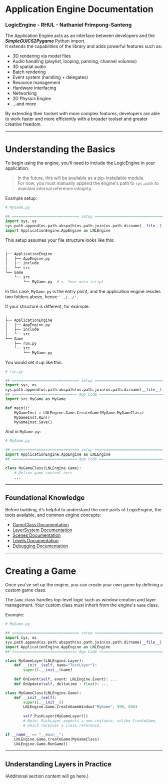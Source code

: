 # Application Engine Documentation

### LogicEngine - RHUL - Nathaniel Frimpong-Santeng

The Application Engine acts as an interface between developers and the **_SimpleGUICS2Pygame_** Python import.  
It extends the capabilities of the library and adds powerful features such as:

- 3D rendering via model files  
- Audio handling (playlist, looping, panning, channel volumes)  
- 3D spatial audio  
- Batch rendering  
- Event system (handling + delegates)  
- Resource management  
- Hardware interfacing  
- Networking  
- 2D Physics Engine  
- ...and more

By extending their toolset with more complex features, developers are able to work faster and more efficiently with a broader toolset and greater creative freedom.

---

# Understanding the Basics

To begin using the engine, you'll need to include the LogicEngine in your application.

> In the future, this will be available as a pip-installable module.  
> For now, you must manually append the engine's path to `sys.path` to maintain internal reference integrity.

Example setup:

```python
# MyGame.py

## ============================== setup ===================================
import sys, os
sys.path.append(os.path.abspath(os.path.join(os.path.dirname(__file__), '../../')))
import ApplicationEngine.AppEngine as LNLEngine
```

This setup assumes your file structure looks like this:

```bash
.
├── ApplicationEngine
│   ├── AppEngine.py
│   ├── include
│   └── src
└── Game
    └── src
        └── MyGame.py  # <- Your main script
```

In this case, `MyGame.py` is the entry point, and the application engine resides two folders above, hence `'../../'`.

If your structure is different, for example:

```bash
.
├── ApplicationEngine
│   ├── AppEngine.py
│   ├── include
│   └── src
└── Game
    ├── run.py
    └── src
        └── MyGame.py
```

You would set it up like this:

```python
# run.py

## ============================== setup ===================================
import sys, os
sys.path.append(os.path.abspath(os.path.join(os.path.dirname(__file__), '../')))
## ============================= App Code =================================
import src.MyGame as MyGame

def main():
    MyGameInst = LNLEngine.Game.CreateGame(MyGame.MyGameClass)
    MyGameInst.Run()
    MyGameInst.Save()
```

And in `MyGame.py`:

```python
# MyGame.py

## ============================== setup ===================================
import ApplicationEngine.AppEngine as LNLEngine
## ============================= App Code =================================

class MyGameClass(LNLEngine.Game):
    # Define game content here
    ...
```

---

## Foundational Knowledge

Before building, it’s helpful to understand the core parts of LogicEngine, the tools available, and common engine concepts:

- [GameClass Documentation](../Docs/Engine/GameClass.md "GameClass Documentation")
- [LayerSystem Documentation](../Docs/Engine/LayerSystem.md "LayerSystem Documentation")
- [Scenes Documentation](../Docs/Engine/Scenes.md "Scenes Documentation")
- [Levels Documentation](../Docs/Engine/Levels.md "Levels Documentation")
- [Debugging Documentation](../Docs/Engine/Debugging.md "Debugging Documentation")

---

# Creating a Game

Once you've set up the engine, you can create your own game by defining a custom game class.

The `Game` class handles top-level logic such as window creation and layer management. Your custom class must inherit from the engine's `Game` class.

Example:

```python
# MyGame.py

## ============================== setup ===================================
import sys, os
sys.path.append(os.path.abspath(os.path.join(os.path.dirname(__file__), '../../')))
import ApplicationEngine.AppEngine as LNLEngine
## ============================= App Code =================================

class MyGameLayer(LNLEngine.Layer):
    def __init__(self, name="TestLayer"):
        super().__init__(name)
    
    def OnEvent(self, event: LNLEngine.Event): ...
    def OnUpdate(self, deltatime : float): ...

class MyGameClass(LNLEngine.Game):
    def __init__(self):
        super().__init__()
        LNLEngine.Game.CreateGameWindow("MyGame", 900, 600)
        
        self.PushLayer(MyGameLayer())
        # Note: PushLayer expects a new instance, unlike CreateGame,
        # which receives a class reference.

if __name__ == "__main__":
    LNLEngine.Game.CreateGame(MyGameClass)
    LNLEngine.Game.RunGame()
```

---

## Understanding Layers in Practice

(Additional section content will go here.)

